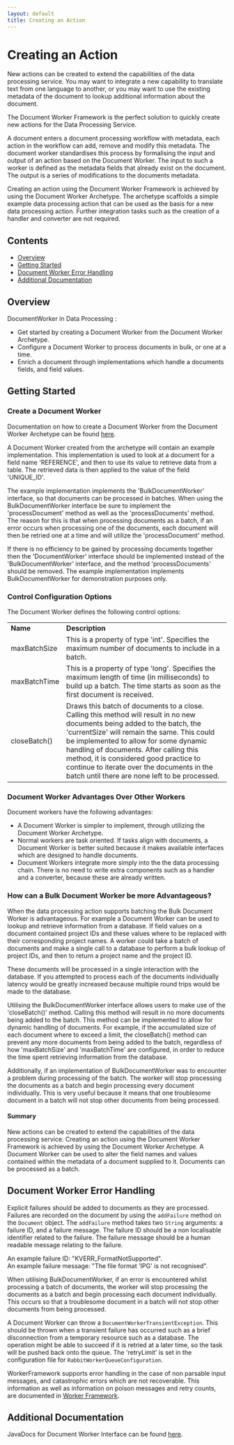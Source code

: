 ```yaml
---
layout: default
title: Creating an Action
---
```


# Creating an Action

New actions can be created to extend the capabilities of the data processing service. You may want to integrate a new capability to translate
text from one language to another, or you may want to use the existing metadata of the document to lookup additional information about the document.

The Document Worker Framework is the perfect solution to quickly create new actions for the Data Processing Service.

A document enters a document processing workflow with metadata, each action in the workflow can add, remove and modify this metadata.
The document worker standardises this process by formalising the input and output of an action based on the Document Worker.
The input to such a worker is defined as the metadata fields that already exist on the document.
The output is a series of modifications to the documents metadata.

Creating an action using the Document Worker Framework is achieved by using the Document Worker Archetype.
The archetype scaffolds a simple example data processing action that can be used as the basis for a new data processing action.
Further integration tasks such as the creation of a handler and converter are not required.

## Contents

+ [Overview](#overview)
+ [Getting Started](#getting-started)
+ [Document Worker Error Handling](#document-worker-error-handling)
+ [Additional Documentation](#additional-documentation)

## Overview

DocumentWorker in Data Processing :

+ Get started by creating a Document Worker from the Document Worker Archetype.
+ Configure a Document Worker to process documents in bulk, or one at a time.
+ Enrich a document through implementations which handle a documents fields, and field values.

## Getting Started

### Create a Document Worker

Documentation on how to create a Document Worker from the Document Worker Archetype can be found [here](WorkerArchetypeUsage).

A Document Worker created from the archetype will contain an example implementation. This implementation is used to look at a document for
a field name 'REFERENCE', and then to use its value to retrieve data from a table. The retrieved data is then applied to the value of the field 'UNIQUE_ID'.

The example implementation implements the 'BulkDocumentWorker' interface, so that documents can be processed in batches. When using the
BulkDocumentWorker interface be sure to implement the 'processDocument' method as well as the 'processDocuments' method. The reason for
this is that when processing documents as a batch, if an error occurs when processing one of the documents, each document will then be
retried one at a time and will utilize the 'processDocument' method.

If there is no efficiency to be gained by processing documents together then the 'DocumentWorker' interface should be implemented instead
of the 'BulkDocumentWorker' interface, and the method 'processDocuments' should be removed. The example implementation implements
BulkDocumentWorker for demonstration purposes only.

### Control Configuration Options

The Document Worker defines the following control options:

<table>
    <tr>
        <td><b>Name</b></td>
        <td><b>Description</b></td>
    </tr>
    <tr>
        <td>maxBatchSize</td>
        <td>This is a property of type 'int'. Specifies the maximum number of documents to include in a batch.</td>
    </tr>
    <tr>
        <td>maxBatchTime</td>
        <td>This is a property of type 'long'. Specifies the maximum length of time (in milliseconds) to build up a batch. The time starts as soon as the first document is received.</td>
    </tr>
    <tr>
        <td>closeBatch()</td>
        <td>Draws this batch of documents to a close. Calling this method will result in no new documents being added to the batch, the 'currentSize' will remain the same. This could be implemented to allow for some dynamic handling of documents. After calling this method, it is considered good practice to continue to iterate over the documents in the batch until there are none left to be processed.</td>
    </tr>
</table>

### Document Worker Advantages Over Other Workers

Document workers have the following advantages:

+ A Document Worker is simpler to implement, through utilizing the Document Worker Archetype.
+ Normal workers are task oriented. If tasks align with documents, a Document Worker is better suited because it makes available interfaces which are designed to handle documents.
+ Document Workers integrate more simply into the the data processing chain. There is no need to write extra components such as a handler and a converter, because these are already written.

### How can a Bulk Document Worker be more Advantageous?

When the data processing action supports batching the Bulk Document Worker is advantageous. For example a Document Worker can be used to
lookup and retrieve information from a database. If field values on a document contained project IDs and these values where to be replaced
with their corresponding project names. A worker could take a batch of documents and make a single call to a database to perform a bulk
lookup of project IDs, and then to return a project name and the project ID.

These documents will be processed in a single interaction with the database. If you attempted to process each of the documents
individually latency would be greatly increased because multiple round trips would be made to the database.

Utilising the BulkDocumentWorker interface allows users to make use of the 'closeBatch()' method. Calling this method will result in no
more documents being added to the batch. This method can be implemented to allow for dynamic handling of documents. For example, if the
accumulated size of each document where to exceed a limit, the closeBatch() method can prevent any more documents from being added
to the batch, regardless of how 'maxBatchSize' and 'maxBatchTime' are configured, in order to reduce the time spent retrieving
information from the database.

Additionally, if an implementation of BulkDocumentWorker was to encounter a problem during processing of the batch. The worker will stop
processing the documents as a batch and begin processing every document individually. This is very useful because it means that one
troublesome document in a batch will not stop other documents from being processed.

#### Summary

New actions can be created to extend the capabilities of the data processing service.
Creating an action using the Document Worker Framework is achieved by using the Document Worker Archetype.
A Document Worker can be used to alter the field names and values contained within the metadata of a document supplied to it.
Documents can be processed as a batch.

## Document Worker Error Handling

Explicit failures should be added to documents as they are processed. Failures are recorded on the document by using the
`addFailure` method on the `Document` object. The `addFailure` method takes two `String` arguments: a failure ID, and a
failure message. The failure ID should be a non localisable identifier related to the failure. The failure message
should be a human readable message relating to the failure.

An example failure ID: "KVERR_FormatNotSupported". <br/>
An example failure message: "The file format 'IPG' is not recognised".

When utilising BulkDocumentWorker, if an error is encountered whilst processing a batch of documents, the worker will stop processing the
documents as a batch and begin processing each document individually. This occurs so that a troublesome document in a batch will not stop
other documents from being processed.

A Document Worker can throw a `DocumentWorkerTransientException`. This should be thrown when a transient failure has occurred such as a
brief disconnection from a temporary resource such as a database. The operation might be able to succeed if it is retried at a later time,
so the task will be pushed back onto the queue. The 'retryLimit' is set in the configuration file for `RabbitWorkerQueueConfiguration`.

WorkerFramework supports error handling in the case of non parsable input messages, and catastrophic errors which are not recoverable.
This information as well as information on poison messages and retry counts, are documented in [Worker Framework](https://workerframework.github.io/worker-framework/index.html).

## Additional Documentation

JavaDocs for Document Worker Interface can be found [here](apidocs/index).
